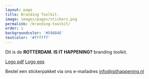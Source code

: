 ```yaml
---
layout: page
title: Branding Toolkit.
image: images/pages/stickers.png
permalink: /branding-toolkit/
order: 1
backgroundcolor: '#59AB4E'
textcolor: '#ffffff'
---
```


Dit is de **ROTTERDAM. IS IT HAPPENING?** branding toolkit.

[Logo pdf](/attachments/test.pdf)
[Logo eps](/attachments/test.eps)

Bestel een stickerpakket via ons e-mailadres [info@isithappening.nl](mailto:info@isithappening.nl?subject=Stickerpack)